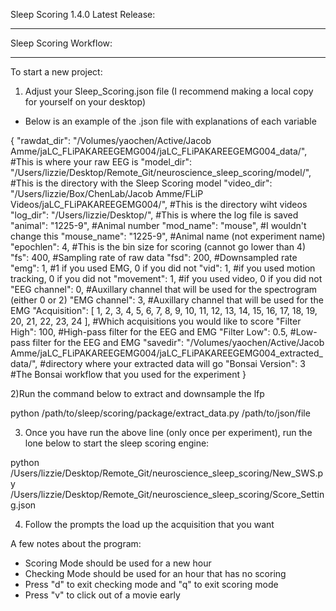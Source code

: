 Sleep Scoring 1.4.0 Latest Release:
- - - - - - - - - - - - - - - - - - - - - - - - - - - - - - - - - - - - - - - - - - - -
Sleep Scoring Workflow:
- - - - - - - - - - - - - - - - - - - - - - - - - - - - - - - - - - - - - - - - - - - - - 
To start a new project:
1) Adjust your Sleep_Scoring.json file (I recommend making a local copy for yourself on your desktop)
- Below is an example of the .json file with explanations of each variable

{
  "rawdat_dir": "/Volumes/yaochen/Active/Jacob Amme/jaLC_FLiPAKAREEGEMG004/jaLC_FLiPAKAREEGEMG004_data/", #This is where your raw EEG is
  "model_dir": "/Users/lizzie/Desktop/Remote_Git/neuroscience_sleep_scoring/model/", #This is the directory with the Sleep Scoring model
  "video_dir": "/Users/lizzie/Box/ChenLab/Jacob Amme/FLiP Videos/jaLC_FLiPAKAREEGEMG004/", #This is the directory wiht videos
  "log_dir": "/Users/lizzie/Desktop/", #This is where the log file is saved
  "animal": "1225-9", #Animal number
  "mod_name": "mouse", #I wouldn't change this
  "mouse_name": "1225-9", #Animal name (not experiment name)
  "epochlen": 4, #This is the bin size for scoring (cannot go lower than 4)
  "fs": 400, #Sampling rate of raw data
  "fsd": 200, #Downsampled rate
  "emg": 1, #1 if you used EMG, 0 if you did not
  "vid": 1, #if you used motion tracking, 0 if you did not
  "movement": 1, #if you used video, 0 if you did not
  "EEG channel": 0, #Auxillary channel that will be used for the spectrogram (either 0 or 2)
  "EMG channel": 3, #Auxillary channel that will be used for the EMG
  "Acquisition": [
    1,
    2,
    3,
    4,
    5,
    6,
    7,
    8,
    9,
    10,
    11,
    12,
    13,
    14,
    15,
    16,
    17,
    18,
    19,
    20,
    21,
    22,
    23,
    24
  ], #Which acquisitions you would like to score
  "Filter High": 100, #High-pass filter for the EEG and EMG 
  "Filter Low": 0.5, #Low-pass filter for the EEG and EMG 
  "savedir": "/Volumes/yaochen/Active/Jacob Amme/jaLC_FLiPAKAREEGEMG004/jaLC_FLiPAKAREEGEMG004_extracted_data/", #directory where your extracted data will go
  "Bonsai Version": 3 #The Bonsai workflow that you used for the experiment
}

2)Run the command below to extract and downsample the lfp

python /path/to/sleep/scoring/package/extract_data.py /path/to/json/file

3) Once you have run the above line (only once per experiment), run the lone below to start the sleep scoring engine:

python /Users/lizzie/Desktop/Remote_Git/neuroscience_sleep_scoring/New_SWS.py /Users/lizzie/Desktop/Remote_Git/neuroscience_sleep_scoring/Score_Setting.json

4) Follow the prompts the load up the acquisition that you want

A few notes about the program:
- Scoring Mode should be used for a new hour
- Checking Mode should be used for an hour that has no scoring
- Press "d" to exit checking mode and "q" to exit scoring mode
- Press "v" to click out of a movie early



